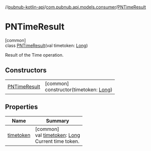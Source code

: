 //[pubnub-kotlin-api](../../../index.md)/[com.pubnub.api.models.consumer](../index.md)/[PNTimeResult](index.md)

# PNTimeResult

[common]\
class [PNTimeResult](index.md)(val timetoken: [Long](https://kotlinlang.org/api/latest/jvm/stdlib/kotlin/-long/index.html))

Result of the Time operation.

## Constructors

| | |
|---|---|
| [PNTimeResult](-p-n-time-result.md) | [common]<br>constructor(timetoken: [Long](https://kotlinlang.org/api/latest/jvm/stdlib/kotlin/-long/index.html)) |

## Properties

| Name | Summary |
|---|---|
| [timetoken](timetoken.md) | [common]<br>val [timetoken](timetoken.md): [Long](https://kotlinlang.org/api/latest/jvm/stdlib/kotlin/-long/index.html)<br>Current time token. |
